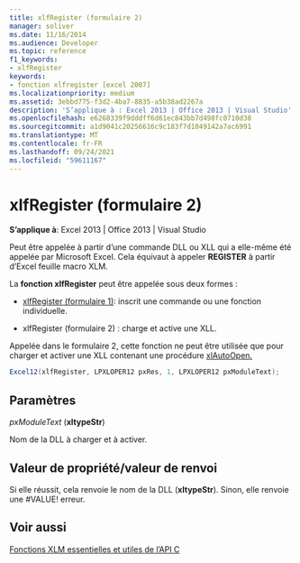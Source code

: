 ```yaml
---
title: xlfRegister (formulaire 2)
manager: soliver
ms.date: 11/16/2014
ms.audience: Developer
ms.topic: reference
f1_keywords:
- xlfRegister
keywords:
- fonction xlfregister [excel 2007]
ms.localizationpriority: medium
ms.assetid: 3ebbd775-f3d2-4ba7-8835-a5b38ad2267a
description: 'S’applique à : Excel 2013 | Office 2013 | Visual Studio'
ms.openlocfilehash: e6268339f9dddff6d61ec843bb7d498fc0710d38
ms.sourcegitcommit: a1d9041c20256616c9c183f7d1049142a7ac6991
ms.translationtype: MT
ms.contentlocale: fr-FR
ms.lasthandoff: 09/24/2021
ms.locfileid: "59611167"
---
```

# <a name="xlfregister-form-2"></a>xlfRegister (formulaire 2)

 **S’applique à**: Excel 2013 | Office 2013 | Visual Studio 
  
Peut être appelée à partir d’une commande DLL ou XLL qui a elle-même été appelée par Microsoft Excel. Cela équivaut à appeler **REGISTER** à partir d’Excel feuille macro XLM. 
  
La **fonction xlfRegister** peut être appelée sous deux formes : 
  
- [xlfRegister (formulaire 1)](xlfregister-form-1.md): inscrit une commande ou une fonction individuelle.
    
- xlfRegister (formulaire 2) : charge et active une XLL.
    
Appelée dans le formulaire 2, cette fonction ne peut être utilisée que pour charger et activer une XLL contenant une procédure [xlAutoOpen.](xlautoopen.md) 
  
```cs
Excel12(xlfRegister, LPXLOPER12 pxRes, 1, LPXLOPER12 pxModuleText);
```

## <a name="parameters"></a>Paramètres

 _pxModuleText_ (**xltypeStr**)
  
Nom de la DLL à charger et à activer.
  
## <a name="property-valuereturn-value"></a>Valeur de propriété/valeur de renvoi

Si elle réussit, cela renvoie le nom de la DLL (**xltypeStr**). Sinon, elle renvoie une #VALUE! erreur.
  
## <a name="see-also"></a>Voir aussi



[Fonctions XLM essentielles et utiles de l’API C](essential-and-useful-c-api-xlm-functions.md)

